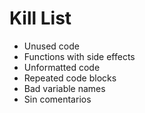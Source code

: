 Kill List
=========
* Unused code
* Functions with side effects
* Unformatted code
* Repeated code blocks
* Bad variable names
* Sin comentarios
